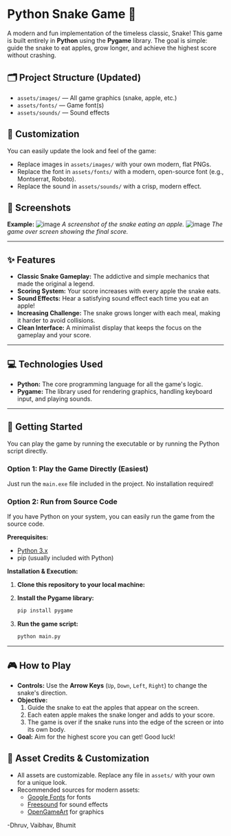 # Python Snake Game 🐍

A modern and fun implementation of the timeless classic, Snake! This game is built entirely in **Python** using the **Pygame** library. The goal is simple: guide the snake to eat apples, grow longer, and achieve the highest score without crashing.

## 🗂️ Project Structure (Updated)

- `assets/images/` — All game graphics (snake, apple, etc.)
- `assets/fonts/` — Game font(s)
- `assets/sounds/` — Sound effects

## 🎨 Customization

You can easily update the look and feel of the game:
- Replace images in `assets/images/` with your own modern, flat PNGs.
- Replace the font in `assets/fonts/` with a modern, open-source font (e.g., Montserrat, Roboto).
- Replace the sound in `assets/sounds/` with a crisp, modern effect.

## 📸 Screenshots

**Example:**
![image](https://github.com/user-attachments/assets/3a1d0748-e49d-4ab2-b247-cbceac90cb49)
*A screenshot of the snake eating an apple.*
![image](https://github.com/user-attachments/assets/cf6dc202-c0e9-492c-85e1-d410926f8b64)
*The game over screen showing the final score.*

-----

## ✨ Features

  * **Classic Snake Gameplay:** The addictive and simple mechanics that made the original a legend.
  * **Scoring System:** Your score increases with every apple the snake eats.
  * **Sound Effects:** Hear a satisfying sound effect each time you eat an apple!
  * **Increasing Challenge:** The snake grows longer with each meal, making it harder to avoid collisions.
  * **Clean Interface:** A minimalist display that keeps the focus on the gameplay and your score.

-----

## 💻 Technologies Used

  * **Python:** The core programming language for all the game's logic.
  * **Pygame:** The library used for rendering graphics, handling keyboard input, and playing sounds.

-----

## 🚀 Getting Started

You can play the game by running the executable or by running the Python script directly.

### Option 1: Play the Game Directly (Easiest)

Just run the `main.exe` file included in the project. No installation required!

### Option 2: Run from Source Code

If you have Python on your system, you can easily run the game from the source code.

**Prerequisites:**

  * [Python 3.x](https://www.python.org/downloads/)
  * pip (usually included with Python)

**Installation & Execution:**

1.  **Clone this repository to your local machine:**

2.  **Install the Pygame library:**

    ```bash
    pip install pygame
    ```

3.  **Run the game script:**

    ```bash
    python main.py
    ```
-----

## 🎮 How to Play

  * **Controls:** Use the **Arrow Keys** (`Up`, `Down`, `Left`, `Right`) to change the snake's direction.
  * **Objective:**
    1.  Guide the snake to eat the apples that appear on the screen.
    2.  Each eaten apple makes the snake longer and adds to your score.
    3.  The game is over if the snake runs into the edge of the screen or into its own body.
  * **Goal:** Aim for the highest score you can get! Good luck!

## 📝 Asset Credits & Customization

- All assets are customizable. Replace any file in `assets/` with your own for a unique look.
- Recommended sources for modern assets:
  - [Google Fonts](https://fonts.google.com/) for fonts
  - [Freesound](https://freesound.org/) for sound effects
  - [OpenGameArt](https://opengameart.org/) for graphics

-Dhruv, Vaibhav, Bhumit

